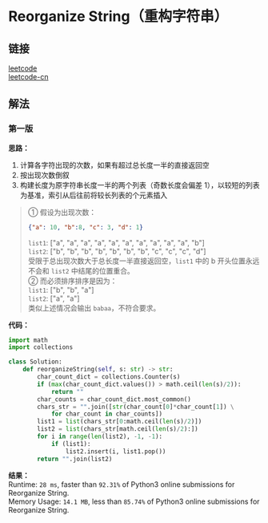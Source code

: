 # Reorganize String（重构字符串）

## 链接
[leetcode](https://leetcode.com/problems/reorganize-string/)  
[leetcode-cn](https://leetcode-cn.com/problems/reorganize-string/)  

## 解法
### 第一版
**思路：**  
1. 计算各字符出现的次数，如果有超过总长度一半的直接返回空
2. 按出现次数倒叙
3. 构建长度为原字符串长度一半的两个列表（奇数长度会偏差 1），以较短的列表为基准，索引从后往前将较长列表的个元素插入

> ① 假设为出现次数：
> ```json
> {"a": 10, "b":8, "c": 3, "d": 1}
> ```
> `list1`: ["a", "a", "a", "a", "a", "a", "a", "a", "a", "a", "b"]  
> `list2`: ["b", "b", "b", "b", "b", "b", "b", "c", "c", "c", "d"]  
> 受限于总出现次数大于总长度一半直接返回空，`list1` 中的 b 开头位置永远不会和 `list2` 中结尾的位置重合。  
> ② 而必须排序排序是因为：  
> `list1`: ["b", "b", "a"]  
> `list2`: ["a", "a"]  
> 类似上述情况会输出 `babaa`，不符合要求。

**代码：**  
```python
import math
import collections

class Solution:
    def reorganizeString(self, s: str) -> str:
        char_count_dict = collections.Counter(s)
        if (max(char_count_dict.values()) > math.ceil(len(s)/2)):
            return ""
        char_counts = char_count_dict.most_common()
        chars_str = "".join([str(char_count[0]*char_count[1]) \
            for char_count in char_counts])
        list1 = list(chars_str[0:math.ceil(len(s)/2)])
        list2 = list(chars_str[math.ceil(len(s)/2):])
        for i in range(len(list2), -1, -1):
            if (list1):
                list2.insert(i, list1.pop())
        return "".join(list2)
```
**结果：**  
Runtime: `28 ms`, faster than `92.31%` of Python3 online submissions for Reorganize String.  
Memory Usage: `14.1 MB`, less than `85.74%` of Python3 online submissions for Reorganize String.  